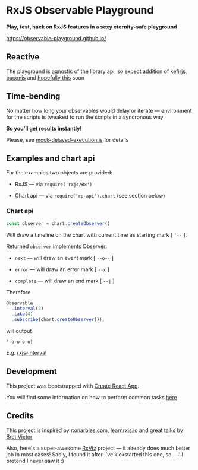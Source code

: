 # RxJS Observable Playground

**Play, test, hack on RxJS features in a sexy eternity-safe playground**

https://observable-playground.github.io/

## Reactive

The playground is agnostic of the library api, so expect addition of [kefirjs](https://kefirjs.github.io/kefir/),
[baconjs](https://baconjs.github.io/) and [hopefully this](https://github.com/tc39/proposal-observable) soon

## Time-bending

No matter how long your observables would delay or iterate — environment for the scripts is tweaked to run the scripts in a syncronous way

**So you'll get results instantly!**

Please, see [mock-delayed-execution.js](https://github.com/observable-playground/observable-playground/blob/master/src/mock-delayed-execution/mock-delayed-execution.js) for details

## Examples and chart api

For the examples two objects are provided:

- RxJS — via `require('rxjs/Rx')`

- Chart api — via `require('rp-api').chart` (see section below)

### Chart api

```js
const observer = chart.createObserver()
```

Will draw a timeline on the chart with current time as starting mark [ `'--` ].

Returned `observer` implements [Observer](http://reactivex.io/rxjs/class/es6/MiscJSDoc.js~ObserverDoc.html):

- `next` — will draw an event mark [ `--o--` ]

- `error` — will draw an error mark [ `--x` ]

- `complete` — will draw an end mark [ `--|` ]

Therefore

```js
Observable
  .interval(2)
  .take(4)
  .subscribe(chart.createObserver());
```

will output
```
'-o-o-o-o|
```

E.g. [rxjs-interval](https://observable-playground.github.io/rxjs/interval)

## Development

This project was bootstrapped with [Create React App](https://github.com/facebookincubator/create-react-app).

You will find some information on how to perform common tasks [here](https://github.com/facebookincubator/create-react-app/blob/master/packages/react-scripts/template/README.md)

## Credits

This project is inspired by [rxmarbles.com](http://rxmarbles.com/), [learnrxjs.io](https://www.learnrxjs.io/) and great talks by [Bret Victor](http://worrydream.com/)

Also, here's a super-awesome [RxViz](https://github.com/moroshko/rxviz) project — it already does much better job in most cases! Sadly, I found it after I've kickstarted this one, so... I'll pretend I never saw it :)